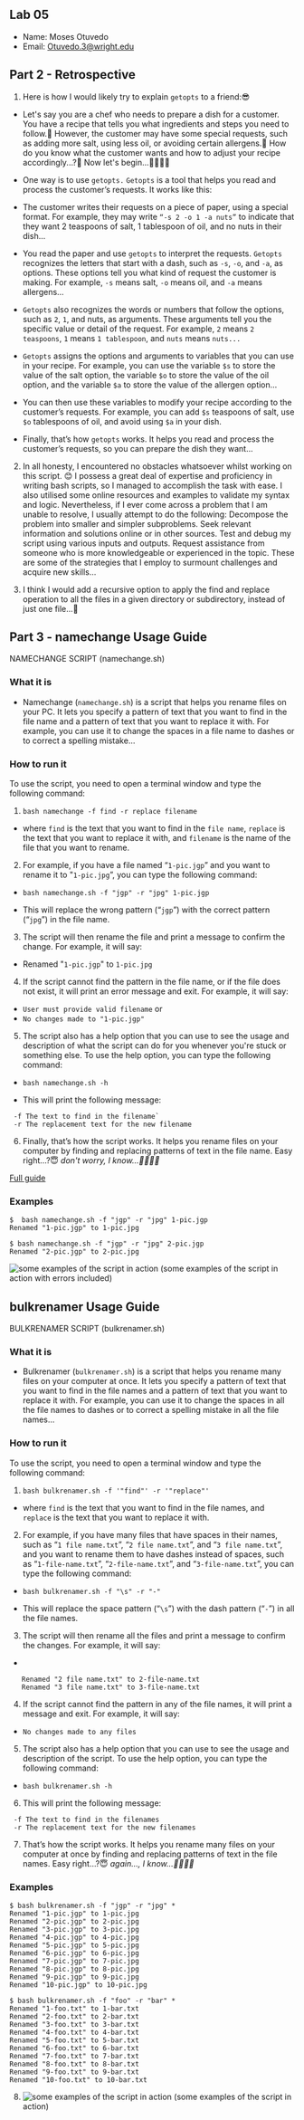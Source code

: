 ## Lab 05

- Name: Moses Otuvedo
- Email: Otuvedo.3@wright.edu

## Part 2 - Retrospective

1. Here is how I would likely try to explain `getopts` to a friend:😎

- Let's say you are a chef who needs to prepare a dish for a customer. You have a recipe that tells you what ingredients and steps you need to follow.🤔 However, the customer may have some special requests, such as adding more salt, using less oil, or avoiding certain allergens.🤨 How do you know what the customer wants and how to adjust your recipe accordingly...?🤔 Now let's begin...🫱🏾‍🫲🏼

- One way is to use `getopts.` `Getopts` is a tool that helps you read and process the customer’s requests. It works like this:

- The customer writes their requests on a piece of paper, using a special format. For example, they may write `“-s 2 -o 1 -a nuts”` to indicate that they want 2 teaspoons of salt, 1 tablespoon of oil, and no nuts in their dish...
- You read the paper and use `getopts` to interpret the requests. `Getopts` recognizes the letters that start with a dash, such as `-s`, `-o`, and `-a`, as options. These options tell you what kind of request the customer is making. For example, `-s` means salt, `-o` means oil, and `-a` means allergens...
- `Getopts` also recognizes the words or numbers that follow the options, such as `2`, `1`, and nuts, as arguments. These arguments tell you the specific value or detail of the request. For example, `2` means `2 teaspoons`, `1` means `1 tablespoon`, and `nuts` means `nuts...`
- `Getopts` assigns the options and arguments to variables that you can use in your recipe. For example, you can use the variable `$s` to store the value of the salt option, the variable `$o` to store the value of the oil option, and the variable `$a` to store the value of the allergen option...
- You can then use these variables to modify your recipe according to the customer’s requests. For example, you can add `$s` teaspoons of salt, use `$o` tablespoons of oil, and avoid using `$a` in your dish.
- Finally, that’s how `getopts` works. It helps you read and process the customer’s requests, so you can prepare the dish they want...

2. In all honesty, I encountered no obstacles whatsoever whilst working on this script. 😊 I possess a great deal of expertise and proficiency in writing bash scripts, so I managed to accomplish the task with ease. I also utilised some online resources and examples to validate my syntax and logic. Nevertheless, if I ever come across a problem that I am unable to resolve, I usually attempt to do the following: Decompose the problem into smaller and simpler subproblems. Seek relevant information and solutions online or in other sources. Test and debug my script using various inputs and outputs. Request assistance from someone who is more knowledgeable or experienced in the topic. These are some of the strategies that I employ to surmount challenges and acquire new skills...

3. I think I would add a recursive option to apply the find and replace operation to all the files in a given directory or subdirectory, instead of just one file...🤔

## Part 3 - namechange Usage Guide

NAMECHANGE SCRIPT (namechange.sh)

### What it is

- Namechange (`namechange.sh`) is a script that helps you rename files on your PC. It lets you specify a pattern of text that you want to find in the file name and a pattern of text that you want to replace it with. For example, you can use it to change the spaces in a file name to dashes or to correct a spelling mistake...

### How to run it

To use the script, you need to open a terminal window and type the following command:

1. `bash namechange -f find -r replace filename`
- where `find` is the text that you want to find in the `file name`, `replace` is the text that you want to replace it with, and `filename` is the name of the file that you want to rename.

2. For example, if you have a file named “`1-pic.jgp`” and you want to rename it to "`1-pic.jpg`”, you can type the following command:

-  `bash namechange.sh -f "jgp" -r "jpg" 1-pic.jgp`

- This will replace the wrong pattern (“`jgp`”) with the correct pattern (“`jpg`”) in the file name.

3. The script will then rename the file and print a message to confirm the change. For example, it will say:

- Renamed "`1-pic.jgp`" to `1-pic.jpg`

4. If the script cannot find the pattern in the file name, or if the file does not exist, it will print an error message and exit. For example, it will say:

- `User must provide valid filename`
or
- `No changes made to "1-pic.jgp"`

5. The script also has a help option that you can use to see the usage and description of what the script can do for you whenever you're stuck or something else. To use the help option, you can type the following command:

- `bash namechange.sh -h`

- This will print the following message:

```Usage: namechange -f find -r replace filename
 -f The text to find in the filename`
 -r The replacement text for the new filename
 ```
6. Finally, that’s how the script works. It helps you rename files on your computer by finding and replacing patterns of text in the file name. Easy right...?😇 *don't worry, I know...🫱🏾‍🫲🏼*

[Full guide](./README.md)

### Examples

```
$  bash namechange.sh -f "jgp" -r "jpg" 1-pic.jgp 
Renamed "1-pic.jgp" to 1-pic.jpg

$ bash namechange.sh -f "jgp" -r "jpg" 2-pic.jgp
Renamed "2-pic.jgp" to 2-pic.jpg
```
![some examples of the script in action](image.png)
(some examples of the script in action with errors included)

## bulkrenamer Usage Guide

BULKRENAMER SCRIPT (bulkrenamer.sh)

### What it is

- Bulkrenamer (`bulkrenamer.sh`) is a script that helps you rename many files on your computer at once. It lets you specify a pattern of text that you want to find in the file names and a pattern of text that you want to replace it with. For example, you can use it to change the spaces in all the file names to dashes or to correct a spelling mistake in all the file names...

### How to run it

To use the script, you need to open a terminal window and type the following command:

1. `bash bulkrenamer.sh -f '"find"' -r '"replace"'`

- where `find` is the text that you want to find in the file names, and `replace` is the text that you want to replace it with.

2. For example, if you have many files that have spaces in their names, such as “`1 file name.txt`”, “`2 file name.txt`”, and “`3 file name.txt`”, and you want to rename them to have dashes instead of spaces, such as “`1-file-name.txt`”, “`2-file-name.txt`”, and “`3-file-name.txt`”, you can type the following command:

- `bash bulkrenamer.sh -f "\s" -r "-"`

- This will replace the space pattern (“`\s`”) with the dash pattern (“`-`”) in all the file names.

3. The script will then rename all the files and print a message to confirm the changes. For example, it will say:
- 
```Renamed "1 file name.txt" to 1-file-name.txt
   Renamed "2 file name.txt" to 2-file-name.txt
   Renamed "3 file name.txt" to 3-file-name.txt
```

4. If the script cannot find the pattern in any of the file names, it will print a message and exit. For example, it will say:

- `No changes made to any files`

5. The script also has a help option that you can use to see the usage and description of the script. To use the help option, you can type the following command:

- `bash bulkrenamer.sh -h`

6. This will print the following message:

```
 -f The text to find in the filenames
 -r The replacement text for the new filenames
 ```

7. That’s how the script works. It helps you rename many files on your computer at once by finding and replacing patterns of text in the file names. Easy right…?😇 *again..., I know…🫱🏾‍🫲🏼*



### Examples

```
$ bash bulkrenamer.sh -f "jgp" -r "jpg" *
Renamed "1-pic.jgp" to 1-pic.jpg
Renamed "2-pic.jgp" to 2-pic.jpg
Renamed "3-pic.jgp" to 3-pic.jpg
Renamed "4-pic.jgp" to 4-pic.jpg
Renamed "5-pic.jgp" to 5-pic.jpg
Renamed "6-pic.jgp" to 6-pic.jpg
Renamed "7-pic.jgp" to 7-pic.jpg
Renamed "8-pic.jgp" to 8-pic.jpg
Renamed "9-pic.jgp" to 9-pic.jpg
Renamed "10-pic.jgp" to 10-pic.jpg

$ bash bulkrenamer.sh -f "foo" -r "bar" *
Renamed "1-foo.txt" to 1-bar.txt
Renamed "2-foo.txt" to 2-bar.txt
Renamed "3-foo.txt" to 3-bar.txt
Renamed "4-foo.txt" to 4-bar.txt
Renamed "5-foo.txt" to 5-bar.txt
Renamed "6-foo.txt" to 6-bar.txt
Renamed "7-foo.txt" to 7-bar.txt
Renamed "8-foo.txt" to 8-bar.txt
Renamed "9-foo.txt" to 9-bar.txt
Renamed "10-foo.txt" to 10-bar.txt
```

8. ![some examples of the script in action](image-1.png)
(some examples of the script in action)